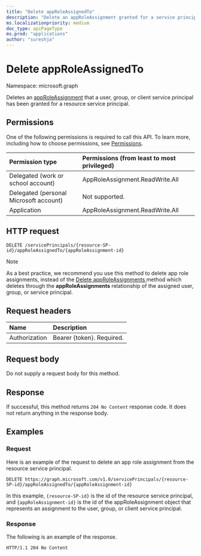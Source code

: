 ```yaml
---
title: "Delete appRoleAssignedTo"
description: "Delete an appRoleAssignment granted for a service principal."
ms.localizationpriority: medium
doc_type: apiPageType
ms.prod: "applications"
author: "sureshja"
---
```


# Delete appRoleAssignedTo

Namespace: microsoft.graph

Deletes an [appRoleAssignment](../resources/approleassignment.md) that a user, group, or client service principal has been granted for a resource service principal.

## Permissions

One of the following permissions is required to call this API. To learn more, including how to choose permissions, see [Permissions](/graph/permissions-reference).

|Permission type      | Permissions (from least to most privileged)              |
|:--------------------|:---------------------------------------------------------|
|Delegated (work or school account) | AppRoleAssignment.ReadWrite.All    |
|Delegated (personal Microsoft account) | Not supported.    |
|Application | AppRoleAssignment.ReadWrite.All |

## HTTP request

<!-- { "blockType": "ignored" } -->

```http
DELETE /servicePrincipals/{resource-SP-id}/appRoleAssignedTo/{appRoleAssignment-id}
```

> [!NOTE]
> As a best practice, we recommend you use this method to delete app role assignments, instead of the [Delete appRoleAssignments ](serviceprincipal-delete-approleassignments.md) method which deletes through the **appRoleAssignments** relationship of the assigned user, group, or service principal.

## Request headers

| Name       | Description|
|:---------------|:--------|
| Authorization  | Bearer {token}. Required. |

## Request body

Do not supply a request body for this method.

## Response

If successful, this method returns `204 No Content` response code. It does not return anything in the response body.

## Examples

### Request

Here is an example of the request to delete an app role assignment from the resource service principal.



<!-- {
  "blockType": "request",
  "name": "serviceprincipal_delete_approleassignedto"
}-->

```http
DELETE https://graph.microsoft.com/v1.0/servicePrincipals/{resource-SP-id}/appRoleAssignedTo/{appRoleAssignment-id}
```



In this example, `{resource-SP-id}` is the id of the resource service principal, and `{appRoleAssignment-id}` is the id of the appRoleAssignment object that represents an assignment to the user, group, or client service principal.

### Response

The following is an example of the response.

<!-- {
  "blockType": "response",
  "truncated": true
} -->

```http
HTTP/1.1 204 No Content
```

<!-- uuid: 8fcb5dbc-d5aa-4681-8e31-b001d5168d79
2015-10-25 14:57:30 UTC -->
<!--
{
  "type": "#page.annotation",
  "description": "Delete appRoleAssignment",
  "keywords": "",
  "section": "documentation",
  "tocPath": "",
  "suppressions": [
  ]
}
-->

